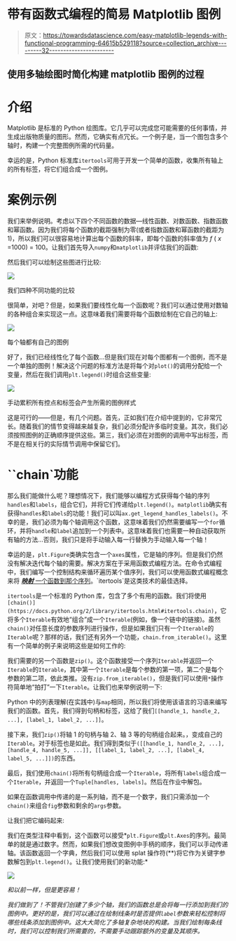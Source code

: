 # 带有函数式编程的简易 Matplotlib 图例

> 原文：<https://towardsdatascience.com/easy-matplotlib-legends-with-functional-programming-64615b529118?source=collection_archive---------32----------------------->

## 使用多轴绘图时简化构建 matplotlib 图例的过程

# 介绍

Matplotlib 是标准的 Python 绘图库。它几乎可以完成您可能需要的任何事情，并生成出版物质量的图形。然而，它确实有点冗长。一个例子是，当一个图包含多个轴时，构建一个完整图例所需的代码量。

幸运的是，Python 标准库`itertools`可用于开发一个简单的函数，收集所有轴上的所有标签，将它们组合成一个图例。

# 案例示例

我们来举例说明。考虑以下四个不同函数的数据—线性函数、对数函数、指数函数和幂函数。因为我们将每个函数的截距强制为零(或者指数函数和幂函数的截距为 1)，所以我们可以很容易地计算出每个函数的斜率，即每个函数的斜率值为 *f* ( *x* =1000) = 100。让我们首先导入`numpy`和`matplotlib`并评估我们的函数:

然后我们可以绘制这些图进行比较:

![](img/4bdd5cdea56b2c3d939b38b31de76676.png)

我们四种不同功能的比较

很简单，对吧？但是，如果我们要线性化每一个函数呢？我们可以通过使用对数轴的各种组合来实现这一点。这意味着我们需要将每个函数绘制在它自己的轴上:

![](img/850961b045d8d7e8f5c62b47d28c110e.png)

每个轴都有自己的图例

好了，我们已经线性化了每个函数…但是我们现在对每个图都有一个图例，而不是一个单独的图例！解决这个问题的标准方法是将每个对`plot()`的调用分配给一个变量，然后在我们调用`plt.legend()`时组合这些变量:

![](img/a35697d5015a92de7628ce2635003004.png)

手动累积所有控点和标签会产生所需的图例样式

这是可行的——但是，有几个问题。首先，正如我们在介绍中提到的，它非常冗长。随着我们的情节变得越来越复杂，我们必须分配许多临时变量。其次，我们必须按照图例的正确顺序提供这些。第三，我们必须在对图例的调用中写出标签，而不是在相关行的实际情节调用中保留它们。

# ``chain`功能

那么我们能做什么呢？理想情况下，我们能够以编程方式获得每个轴的序列`handles`和`labels`，组合它们，并将它们传递给`plt.legend()`。`matplotlib`确实有获得`handles`和`labels`的功能！我们可以叫`ax.get_legend_handles_labels()`。不幸的是，我们必须为每个轴调用这个函数，这意味着我们仍然需要编写一个`for`循环，并将`handle`和`label`追加到一个列表中。这意味着我们也需要一种自动获取所有轴的方法…否则，我们只是将手动输入每一行替换为手动输入每一个轴！

幸运的是，`plt.Figure`类确实包含一个`axes`属性，它是轴的序列。但是我们仍然没有解决迭代每个轴的需要。解决方案在于采用函数式编程方法。在命令式编程中，我们编写一个控制结构来循环遍历某个值序列，我们可以使用函数式编程概念来将 [***映射*** 一个函数到那个序列](https://en.wikipedia.org/wiki/Map_(higher-order_function))。`itertools`是这类技术的最佳选择。

`itertools`是一个标准的 Python 库，包含了多个有用的函数。我们将使用`[chain()](https://docs.python.org/2/library/itertools.html#itertools.chain)`，它将多个`Iterable`有效地“组合”成一个`Iterable`(例如，像一个链中的链接)。虽然`chain()`对任意长度的参数序列进行操作，但是如果我们只有一个`Iterable`的`Iterable`呢？那样的话，我们还有另外一个功能，`chain.from_iterable()`。这里有一个简单的例子来说明这些是如何工作的:

我们需要的另一个函数是`zip()`。这个函数接受一个序列`Iterable`并返回一个`Iterable`的`Iterable`，其中第一个`Iterable`是每个参数的第一项，第二个是每个参数的第二项，依此类推。没有`zip.from_iterable()`，但是我们可以使用`*`操作符简单地“拍打”一下`Iterable`。让我们也来举例说明一下:

Python 中的列表理解(在实践中)与`map`相同，所以我们将使用该语言的习语来编写我们的函数。首先，我们得到句柄和标签，这给了我们`[[handle_1, handle_2, ...], [label_1, label_2, ...]]`。

接下来，我们`zip()`将轴 1 的句柄与轴 2、轴 3 等的句柄组合起来。，变成自己的`Iterable`。对于标签也是如此。我们得到类似于`([[handle_1, handle_2, ...], [handle_4, handle_5, ...]], [[label_1, label_2, ...], [label_4, label_5, ...]])`的东西。

最后，我们使用`chain()`将所有句柄组合成一个`Iterable`，将所有`labels`组合成一个`Iterable`，并返回一个`Tuple[handles, labels]`。然后在作业中解包。

如果在函数调用中传递的是一系列轴，而不是一个数字，我们只需添加一个`chain()`来组合`fig`参数和剩余的`args`参数。

让我们把它编码起来:

我们在类型注释中看到，这个函数可以接受*`plt.Figure`或`plt.Axes`的序列。最简单的就是通过数字。然而，如果我们想改变图例中手柄的顺序，我们可以手动传递轴。该函数返回一个字典，然后我们可以使用 splat 操作符(**)将它作为关键字参数解包到`plt.legend()`。让我们使用我们的新功能:*

*![](img/a35697d5015a92de7628ce2635003004.png)*

*和以前一样，但是更容易！*

*我们做到了！不管我们创建了多少个轴，我们的函数总是会将每一行添加到我们的图例中。更好的是，我们可以通过在绘制线条时是否提供`label`参数来轻松控制将哪些线条添加到图例中。这大大简化了多轴复杂地块的构建。当我们绘制每条线时，我们可以控制我们所需要的，不需要手动跟踪额外的变量及其顺序。*
